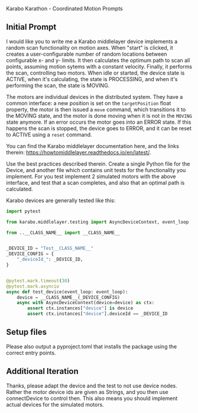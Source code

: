 Karabo Karathon - Coordinated Motion Prompts

## Initial Prompt

I would like you to write me a Karabo middlelayer device implements a 
random scan functionality on motion axes.  When "start" is clicked, 
it creates a user-configurable number of random locations between 
configurable x- and y- limits. It then calculates the optimum path to scan 
all points, assuming motion sytems with a constant velocity. Finally, 
it performs the scan, controlling two motors. When idle or started, 
the device state is ACTIVE, when it's calculating, the state is PROCESSING, 
and when it's performing the scan, the state is MOVING.

The motors are individual devices in the distributed system. They have a 
common interface: a new position is set on the `targetPosition` float property,
the motor is then issued a `move` command, which transitions it to the 
MOVING state, and the motor is done moving when it is not in the `MOVING` 
state anymore. If an error occurs the motor goes into an ERROR state. If 
this happens the scan is stopped, the device goes to ERROR, and it can be 
reset to ACTIVE using a `reset` command.

You can find the Karabo middlelayer documentation here, 
and the links therein: https://howtomiddlelayer.readthedocs.io/en/latest/. 

Use the best practices described therein. Create a single Python file for 
the Device, and another file which contains unit tests for the functionality 
you implement. For you test implement 2 simulated motors with the above 
interface, and test that a scan completes, and also that an optimal path is 
calculated. 

Karabo devices are generally tested like this:

```python
import pytest

from karabo.middlelayer.testing import AsyncDeviceContext, event_loop

from ..__CLASS_NAME__ import __CLASS_NAME__


_DEVICE_ID = "Test__CLASS_NAME__"
_DEVICE_CONFIG = {
    "_deviceId_": _DEVICE_ID,
}


@pytest.mark.timeout(30)
@pytest.mark.asyncio
async def test_device(event_loop: event_loop):
    device = __CLASS_NAME__(_DEVICE_CONFIG)
    async with AsyncDeviceContext(device=device) as ctx:
        assert ctx.instances["device"] is device
        assert ctx.instances["device"].deviceId == _DEVICE_ID
```


## Setup files

Please also output a pyproject.toml that installs the package using the
correct entry points.

## Additional Iteration
Thanks, please adapt the device and the test to not use device nodes. 
Rather the motor device ids are given as Strings, and you then use 
connectDevice to control then. This also means you should implement actual 
devices for the simulated motors.